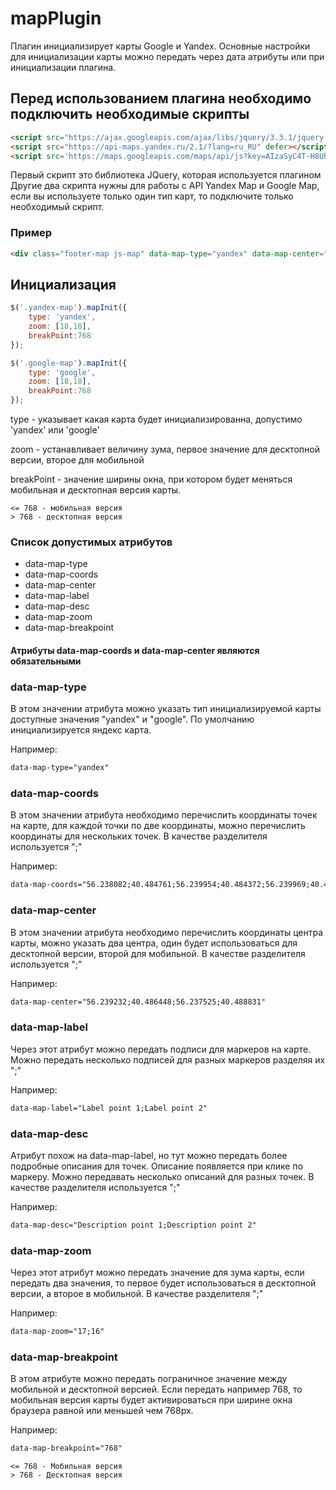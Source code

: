 # mapPlugin
Плагин инициализирует карты Google и Yandex. Основные настройки для инициализации карты можно передать через дата атрибуты или при инициализации плагина.

## Перед использованием плагина необходимо подключить необходимые скрипты

```html
<script src="https://ajax.googleapis.com/ajax/libs/jquery/3.3.1/jquery.min.js"></script>
<script src="https://api-maps.yandex.ru/2.1/?lang=ru_RU" defer></script>
<script src='https://maps.googleapis.com/maps/api/js?key=AIzaSyC4T-H8Uh6hP2gSP05DyocP-C3B88gH790' defer></script>
```
Первый скрипт это библиотека JQuery, которая используется плагином
Другие два скрипта нужны для работы с API Yandex Map и Google Map, если вы используете только один тип карт, то подключите только необходимый скрипт.

### Пример

```html
<div class="footer-map js-map" data-map-type="yandex" data-map-center="49.963780;32.122456;79.967780;30.125256" data-map-coords="60.061426;31.391911;64.038436;35.3234433;" data-map-desc="Описание первой точки;Описание второй точки" data-map-label="Подпись к первой точке;Подпись ко второй точке" data-map-zoom="10;8" data-map-breakpoint="800">
```

## Инициализация

```javascript
$('.yandex-map').mapInit({
    type: 'yandex',
    zoom: [18,18],
    breakPoint:768
});

$('.google-map').mapInit({
    type: 'google',
    zoom: [18,18],
    breakPoint:768
});
```
type - указывает какая карта будет инициализированна, допустимо 'yandex' или 'google'

zoom - устанавливает величину зума, первое значение для десктопной версии, второе для мобильной

breakPoint - значение ширины окна, при котором будет меняться мобильная и десктопная версия карты.

```
<= 768 - мобильная версия
> 768 - десктопная версия
```

### Список допустимых атрибутов
- data-map-type
- data-map-coords
- data-map-center
- data-map-label
- data-map-desc
- data-map-zoom
- data-map-breakpoint

#### Атрибуты data-map-coords и data-map-center являются обязательными

### data-map-type

В этом значении атрибута можно указать тип инициализируемой карты доступные значения "yandex" и "google". По умолчанию инициализируется яндекс карта.

  Например:
  ```html
  data-map-type="yandex"
  ```
  
  ### data-map-coords

В этом значении атрибута необходимо перечислить координаты точек на карте, для каждой точки по две координаты, можно перечислить координаты для нескольких точек. В качестве разделителя используется ";"

  Например:
  ```html
  data-map-coords="56.238082;40.484761;56.239954;40.484372;56.239969;40.487512"
  ```
  
 ### data-map-center

В этом значении атрибута необходимо перечислить координаты центра карты, можно указать два центра, один будет использоваться для десктопной версии, второй для мобильной. В качестве разделителя используется ";"

  Например:
  ```html
  data-map-center="56.239232;40.486448;56.237525;40.488831"
  ```
 ### data-map-label

Через этот атрибут можно передать подписи для маркеров на карте. Можно передать несколько подписей для разных маркеров разделяя их ";"

  Например:
  ```html
  data-map-label="Label point 1;Label point 2"
  ```
 ### data-map-desc

Атрибут похож на data-map-label, но тут можно передать более подробные описания для точек. Описание появляется при клике по маркеру. Можно передавать несколько описаний для разных точек. В качестве разделителя используется ";"

  Например:
  ```html
  data-map-desc="Description point 1;Description point 2"
  ```
 ### data-map-zoom

Через этот атрибут можно передать значение для зума карты, если передать два значения, то первое будет использоваться в десктопной версии, а второе в мобильной. В качестве разделителя ";"

  Например:
  ```html
  data-map-zoom="17;16"
  ```
  
  ### data-map-breakpoint
  
  В этом атрибуте можно передать пограничное значение между мобильной и десктопной версией. Если передать например 768, то мобильная версия карты будет активироваться при ширине окна браузера равной или меньшей чем 768px.
  
  Например:
  
  ```html
  data-map-breakpoint="768"
  ```
  ```
  <= 768 - Мобильная версия
  > 768 - Десктопная версия
  ```
